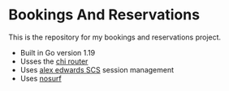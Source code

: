 # Bookings And Reservations

This is the repository for my bookings and reservations project.

- Built in Go version 1.19
- Usses the [chi router](https://github.com/go-chi/chi/v5)
- Uses [alex edwards SCS](https://github.com/alexedwards/scs/v2) session management
- Uses [nosurf](https://github.com/justinas/nosurf)